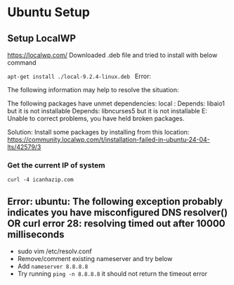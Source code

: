 # Ubuntu Setup

## Setup LocalWP
https://localwp.com/
Downloaded .deb file and tried to install with below command

`apt-get install ./local-9.2.4-linux.deb `
Error:

The following information may help to resolve the situation:

The following packages have unmet dependencies:
 local : Depends: libaio1 but it is not installable
         Depends: libncurses5 but it is not installable
E: Unable to correct problems, you have held broken packages.

Solution:
Install some packages by installing from this location:
https://community.localwp.com/t/installation-failed-in-ubuntu-24-04-lts/42579/3


### Get the current IP of system
`curl -4 icanhazip.com`

## Error: ubuntu: The following exception probably indicates you have misconfigured DNS resolver() OR curl error 28: resolving timed out after 10000 milliseconds 
- sudo vim /etc/resolv.conf
- Remove/comment existing nameserver and try below
- Add `nameserver 8.8.8.8`
- Try running `ping -n 8.8.8.8` it should not return the timeout error

